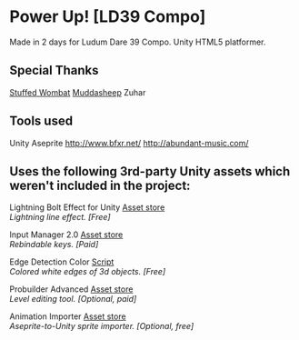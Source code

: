 # Power Up! [LD39 Compo]
Made in 2 days for Ludum Dare 39 Compo. Unity HTML5 platformer.

## Special Thanks
[Stuffed Wombat](https://twitter.com/wombatstuff)
[Muddasheep](farm.muddasheep.com)
Zuhar

## Tools used
Unity
Aseprite
http://www.bfxr.net/
http://abundant-music.com/

## Uses the following 3rd-party Unity assets which weren't included in the project:

Lightning Bolt Effect for Unity [Asset store](https://www.assetstore.unity3d.com/en/#!/content/59471)  
*Lightning line effect. [Free]*

Input Manager 2.0 [Asset store](https://www.assetstore.unity3d.com/en/#!/content/89891)  
*Rebindable keys. [Paid]*

Edge Detection Color [Script](https://forum.unity3d.com/threads/image-effect-edge-detect-normals-colours-rel.310280/)  
*Colored white edges of 3d objects. [Free]*

Probuilder Advanced [Asset store](https://www.assetstore.unity3d.com/en/#!/content/3558)  
*Level editing tool. [Optional, paid]*

Animation Importer [Asset store](https://github.com/talecrafter/AnimationImporter)  
*Aseprite-to-Unity sprite importer. [Optional, free]*
